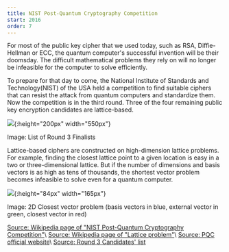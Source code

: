 ```yaml
---
title: NIST Post-Quantum Cryptography Competition
start: 2016
order: 7
---
```


For most of the public key cipher that we used today, such as RSA, Diffie-Hellman or ECC, the quantum computer's successful invention will be their doomsday. The difficult mathematical problems they rely on will no longer be infeasible for the computer to solve efficiently. 

To prepare for that day to come, the National Institute of Standards and Technology(NIST) of the USA held a competition to find suitable ciphers that can resist the attack from quantum computers and standardize them. Now the competition is in the third round. Three of the four remaining public key encryption candidates are lattice-based. 

![](https://i.loli.net/2021/04/11/uHtwndN23Wlfm8I.png){:height="200px" width="550px"}

Image: List of Round 3 Finalists

Lattice-based ciphers are constructed on high-dimension lattice problems. For example, finding the closest lattice point to a given location is easy in a two or three-dimensional lattice. But if the number of dimensions and basis vectors is as high as tens of thousands, the shortest vector problem becomes infeasible to solve even for a quantum computer. 

![](https://upload.wikimedia.org/wikipedia/commons/thumb/e/ef/CVP.svg/330px-CVP.svg.png){:height="84px" width="165px"}

Image: 2D Closest vector problem (basis vectors in blue, external vector in green, closest vector in red)

[Source: Wikipedia page of "NIST Post-Quantum Cryptography Competition"](https://en.wikipedia.org/wiki/NIST_Post-Quantum_Cryptography_Competition)\\
[Source: Wikipedia page of "Lattice problem"](https://en.wikipedia.org/wiki/Lattice_problem)\\
[Source: PQC official website](https://csrc.nist.gov/Projects/post-quantum-cryptography/post-quantum-cryptography-standardization)\\
[Source: Round 3 Candidates' list](https://csrc.nist.gov/Projects/post-quantum-cryptography/round-3-submissions)
